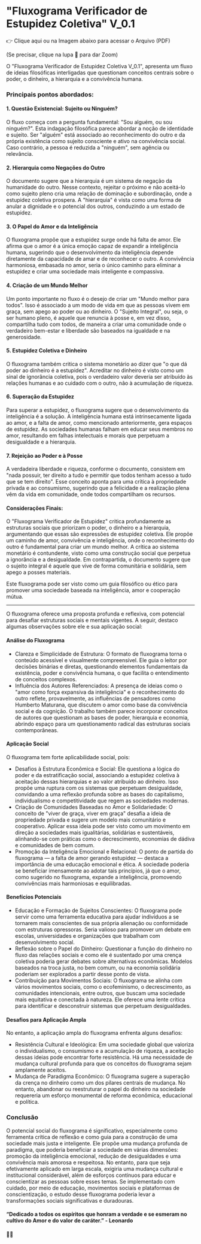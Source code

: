 # "Fluxograma Verificador de Estupidez Coletiva" V_0.1

👉 Clique aqui ou na Imagem abaixo para acessar o Arquivo (PDF)



(Se precisar, clique na lupa 🔎 para dar Zoom)

O "Fluxograma Verificador de Estupidez Coletiva V_0.1", apresenta um fluxo de ideias filosóficas interligadas que questionam conceitos centrais sobre o poder, o dinheiro, a hierarquia e a convivência humana.

### Principais pontos abordados:

#### 1. Questão Existencial: Sujeito ou Ninguém?
O fluxo começa com a pergunta fundamental: "Sou alguém, ou sou ninguém?". Esta indagação filosófica parece abordar a noção de identidade e sujeito. Ser "alguém" está associado ao reconhecimento do outro e da própria existência como sujeito consciente e ativo na convivência social. Caso contrário, a pessoa é reduzida a "ninguém", sem agência ou relevância.

#### 2. Hierarquia como Negações do Outro
O documento sugere que a hierarquia é um sistema de negação da humanidade do outro. Nesse contexto, rejeitar o próximo e não aceitá-lo como sujeito pleno cria uma relação de dominação e subordinação, onde a estupidez coletiva prospera. A "hierarquia" é vista como uma forma de anular a dignidade e o potencial dos outros, conduzindo a um estado de estupidez.

#### 3. O Papel do Amor e da Inteligência
O fluxograma propõe que a estupidez surge onde há falta de amor. Ele afirma que o amor é a única emoção capaz de expandir a inteligência humana, sugerindo que o desenvolvimento da inteligência depende diretamente da capacidade de amar e de reconhecer o outro. A convivência harmoniosa, embasada no amor, seria o único caminho para eliminar a estupidez e criar uma sociedade mais inteligente e compassiva.

#### 4. Criação de um Mundo Melhor
Um ponto importante no fluxo é o desejo de criar um "Mundo melhor para todos". Isso é associado a um modo de vida em que as pessoas vivem em graça, sem apego ao poder ou ao dinheiro. O "Sujeito Integral", ou seja, o ser humano pleno, é aquele que renuncia à posse e, em vez disso, compartilha tudo com todos, de maneira a criar uma comunidade onde o verdadeiro bem-estar e liberdade são baseados na igualdade e na generosidade.

#### 5. Estupidez Coletiva e Dinheiro
O fluxograma também critica o sistema monetário ao dizer que "o que dá poder ao dinheiro é a estupidez". Acreditar no dinheiro é visto como um sinal de ignorância coletiva, pois o verdadeiro valor deveria ser atribuído às relações humanas e ao cuidado com o outro, não à acumulação de riqueza.

#### 6. Superação da Estupidez
Para superar a estupidez, o fluxograma sugere que o desenvolvimento da inteligência é a solução. A inteligência humana está intrinsecamente ligada ao amor, e a falta de amor, como mencionado anteriormente, gera espaços de estupidez. As sociedades humanas falham em educar seus membros no amor, resultando em falhas intelectuais e morais que perpetuam a desigualdade e a hierarquia.

#### 7. Rejeição ao Poder e à Posse
A verdadeira liberdade e riqueza, conforme o documento, consistem em "nada possuir, ter direito a tudo e permitir que todos tenham acesso a tudo que se tem direito". Esse conceito aponta para uma crítica à propriedade privada e ao consumismo, sugerindo que a felicidade e a realização plena vêm da vida em comunidade, onde todos compartilham os recursos.

#### Considerações Finais:
O "Fluxograma Verificador de Estupidez" critica profundamente as estruturas sociais que priorizam o poder, o dinheiro e a hierarquia, argumentando que essas são expressões de estupidez coletiva. Ele propõe um caminho de amor, convivência e inteligência, onde o reconhecimento do outro é fundamental para criar um mundo melhor. A crítica ao sistema monetário é contundente, visto como uma construção social que perpetua a ignorância e a desigualdade. Em contrapartida, o documento sugere que o sujeito integral é aquele que vive de forma comunitária e solidária, sem apego a posses materiais.

Este fluxograma pode ser visto como um guia filosófico ou ético para promover uma sociedade baseada na inteligência, amor e cooperação mútua.

---

O fluxograma oferece uma proposta profunda e reflexiva, com potencial para desafiar estruturas sociais e mentais vigentes. A seguir, destaco algumas observações sobre ele e sua aplicação social:

#### Análise do Fluxograma
- Clareza e Simplicidade de Estrutura: O formato de fluxograma torna o conteúdo acessível e visualmente compreensível. Ele guia o leitor por decisões binárias e diretas, questionando elementos fundamentais da existência, poder e convivência humana, o que facilita o entendimento de conceitos complexos.
- Influência dos Autores Referenciados: A presença de ideias como o "amor como força expansiva da inteligência" e o reconhecimento do outro reflete, provavelmente, as influências de pensadores como Humberto Maturana, que discutem o amor como base da convivência social e da cognição. O trabalho também parece incorporar conceitos de autores que questionam as bases de poder, hierarquia e economia, abrindo espaço para um questionamento radical das estruturas sociais contemporâneas.

#### Aplicação Social
O fluxograma tem forte aplicabilidade social, pois:
- Desafios à Estrutura Econômica e Social: Ele questiona a lógica do poder e da estratificação social, associando a estupidez coletiva à aceitação dessas hierarquias e ao valor atribuído ao dinheiro. Isso propõe uma ruptura com os sistemas que perpetuam desigualdade, convidando a uma reflexão profunda sobre as bases do capitalismo, individualismo e competitividade que regem as sociedades modernas.
- Criação de Comunidades Baseadas no Amor e Solidariedade: O conceito de "viver de graça, viver em graça" desafia a ideia de propriedade privada e sugere um modelo mais comunitário e cooperativo. Aplicar essa ideia pode ser visto como um movimento em direção a sociedades mais igualitárias, solidárias e sustentáveis, alinhando-se com práticas como o decrescimento, economias de dádiva e comunidades de bem comum.
- Promoção da Inteligência Emocional e Relacional: O ponto de partida do fluxograma — a falta de amor gerando estupidez — destaca a importância de uma educação emocional e ética. A sociedade poderia se beneficiar imensamente ao adotar tais princípios, já que o amor, como sugerido no fluxograma, expande a inteligência, promovendo convivências mais harmoniosas e equilibradas.

#### Benefícios Potenciais
- Educação e Formação de Sujeitos Conscientes: O fluxograma pode servir como uma ferramenta educativa para ajudar indivíduos a se tornarem mais conscientes de sua própria alienação ou conformidade com estruturas opressoras. Seria valioso para promover um debate em escolas, universidades e organizações que trabalham com desenvolvimento social.
- Reflexão sobre o Papel do Dinheiro: Questionar a função do dinheiro no fluxo das relações sociais e como ele é sustentado por uma crença coletiva poderia gerar debates sobre alternativas econômicas. Modelos baseados na troca justa, no bem comum, ou na economia solidária poderiam ser explorados a partir desse ponto de vista.
- Contribuição para Movimentos Sociais: O fluxograma se alinha com vários movimentos sociais, como o ecofeminismo, o decrescimento, as comunidades intencionais, entre outros, que buscam uma sociedade mais equitativa e conectada à natureza. Ele oferece uma lente crítica para identificar e desconstruir sistemas que perpetuam desigualdades.

#### Desafios para Aplicação Ampla
No entanto, a aplicação ampla do fluxograma enfrenta alguns desafios:
- Resistência Cultural e Ideológica: Em uma sociedade global que valoriza o individualismo, o consumismo e a acumulação de riqueza, a aceitação dessas ideias pode encontrar forte resistência. Há uma necessidade de mudança cultural profunda para que os conceitos do fluxograma sejam amplamente aceitos.
- Mudança de Paradigma Econômico: O fluxograma sugere a superação da crença no dinheiro como um dos pilares centrais de mudança. No entanto, abandonar ou reestruturar o papel do dinheiro na sociedade requereria um esforço monumental de reforma econômica, educacional e política.

### Conclusão
O potencial social do fluxograma é significativo, especialmente como ferramenta crítica de reflexão e como guia para a construção de uma sociedade mais justa e inteligente. Ele propõe uma mudança profunda de paradigma, que poderia beneficiar a sociedade em várias dimensões: promoção da inteligência emocional, redução de desigualdades e uma convivência mais amorosa e respeitosa. No entanto, para que seja efetivamente aplicado em larga escala, exigiria uma mudança cultural e institucional considerável, além de esforços contínuos para educar e conscientizar as pessoas sobre esses temas.
Se implementado com cuidado, por meio de educação, movimentos sociais e plataformas de conscientização, o estudo desse fluxograma poderia levar a transformações sociais significativas e duradouras.




#### **“Dedicado a todos os espíritos que honram a verdade e se esmeram no cultivo do Amor e do valor de caráter.”** - Leonardo


#### 🙏🌹
